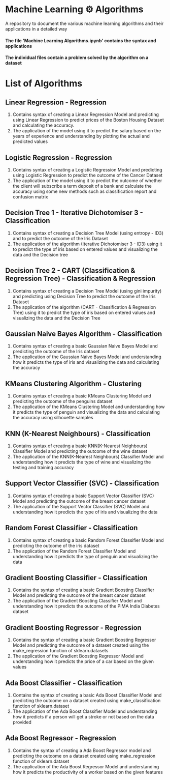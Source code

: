 # Machine Learning ⚙️ Algorithms
A repository to document the various machine learning algorithms and their applications in a detailed way

#### The file 'Machine Learning Algorithms.ipynb' contains the syntax and applications 
#### The individual files contain a problem solved by the algorithm on a dataset

# List of Algorithms
## Linear Regression - Regression
1. Contains syntax of creating a Linear Regression Model and predicting using Linear Regression to predict prices of the Boston Housing Dataset and calculating the accuracy.
2. The application of the model using it to predict the salary based on the years of experience and understanding by plotting the actual and predicted values

## Logistic Regression - Regression
1. Contains syntax of creating a Logistic Regression Model and predicting using Logistic Regression to predict the outcome of the Cancer Dataset
2. The application of the model using it to predict the outcome of whether the client will subscribe a term deposit of a bank and calculate the accuracy using some new methods such as classification report and confusion matrix

## Decision Tree 1 - Iterative Dichotomiser 3 - Classification
1. Contains syntax of creating a Decision Tree Model (using entropy - ID3) and to predict the outcome of the Iris Dataset 
2. The application of the algorithm (Iterative Dichotomiser 3 - ID3) using it to predict the type of iris based on entered values and visualizing the data and the Decision tree

## Decision Tree 2 - CART (Classification & Regression Tree) - Classification & Regression
1. Contains syntax of creating a Decision Tree Model (using gini impurity) and predicting using Decision Tree to predict the outcome of the Iris Dataset
2. The application of the algorithm (CART - Classification & Regression Tree) using it to predict the type of iris based on entered values and visualizing the data and the Decision Tree

## Gaussian Naive Bayes Algorithm - Classification
1. Contains syntax of creating a basic Gaussian Naive Bayes Model and predicting the outcome of the Iris dataset
2. The application of the Gaussian Naive Bayes Model and understanding how it predicts the type of iris and visualizing the data and calculating the accuracy

## KMeans Clustering Algorithm - Clustering
1. Contains syntax of creating a basic KMeans Clustering Model and predicting the outcome of the penguins dataset
2. The application of the KMeans Clustering Model and understanding how it predicts the type of penguin and visualizing the data and calculating the accuracy using silhouette samples

## KNN (K-Nearest Neighbours) - Classification
1. Contains syntax of creating a basic KNN(K-Nearest Neighbours) Classifier Model and predicting the outcome of the wine dataset
2. The application of the KNN(K-Nearest Neighbours) Classifier Model and understanding how it predicts the type of wine and visualizing the testing and training accuracy

## Support Vector Classifier (SVC) - Classification
1. Contains syntax of creating a basic Support Vector Classifier (SVC) Model and predicting the outcome of the breast cancer dataset
2. The application of the Support Vector Classifier (SVC) Model and understanding how it predicts the type of iris and visualizing the data

## Random Forest Classifier - Classification
1. Contains syntax of creating a basic Random Forest Classifier Model and predicting the outcome of the iris dataset
2. The application of the Random Forest Classifier Model and understanding how it predicts the type of penguin and visualizing the data

## Gradient Boosting Classifier - Classification
1. Contains the syntax of creating a basic Gradient Boosting Classifier Model and predicting the outcome of the breast cancer dataset
2. The application of the Gradient Boosting Classifier Model and understanding how it predicts the outcome of the PIMA India Diabetes dataset 

## Gradient Boosting Regressor - Regression
1. Contains the syntax of creating a basic Gradient Boosting Regressor Model and predicting the outcome of a dataset created using the make_regression function of sklearn.datasets
2. The application of the Gradient Boosting Regressor Model and understanding how it predicts the price of a car based on the given values

## Ada Boost Classifier - Classification
1. Contains the syntax of creating a basic Ada Boost Classifier Model and predicting the outcome on a dataset created using make_classification function of sklearn.dataset
2. The application of the Ada Boost Classifier Model and understanding how it predicts if a person will get a stroke or not based on the data provided

## Ada Boost Regressor - Regression
1. Contains the syntax of creating a Ada Boost Regressor model and predicting the outcome on a dataset created using make_regression function of sklearn.dataset
2. The application of the Ada Boost Regressor Model and understanding how it predicts the productivity of a worker based on the given features
